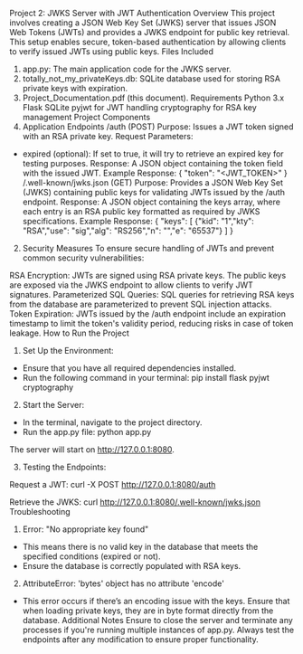 Project 2: JWKS Server with JWT Authentication
Overview
This project involves creating a JSON Web Key Set (JWKS) server that issues JSON Web Tokens (JWTs) and provides a JWKS endpoint for public key retrieval. This setup enables secure, token-based authentication by allowing clients to verify issued JWTs using public keys.
Files Included
1. app.py: The main application code for the JWKS server.
2. totally_not_my_privateKeys.db: SQLite database used for storing RSA private keys with expiration.
3. Project_Documentation.pdf (this document).
Requirements
Python 3.x
Flask
SQLite
pyjwt for JWT handling
cryptography for RSA key management
Project Components
1. Application Endpoints
/auth (POST)
Purpose: Issues a JWT token signed with an RSA private key.
Request Parameters:
- expired (optional): If set to true, it will try to retrieve an expired key for testing purposes.
Response:
A JSON object containing the token field with the issued JWT.
Example Response:
{
"token": "<JWT_TOKEN>"
}
/.well-known/jwks.json (GET)
Purpose: Provides a JSON Web Key Set (JWKS) containing public keys for validating JWTs issued by the /auth endpoint.
Response:
A JSON object containing the keys array, where each entry is an RSA public key formatted as required by JWKS specifications.
Example Response:
{
"keys": [
{"kid": "1","kty": "RSA","use": "sig","alg": "RS256","n": "<MODULUS>","e": "65537"}
]
}
2. Security Measures
To ensure secure handling of JWTs and prevent common security vulnerabilities:

RSA Encryption: JWTs are signed using RSA private keys. The public keys are exposed via the JWKS endpoint to allow clients to verify JWT signatures.
Parameterized SQL Queries: SQL queries for retrieving RSA keys from the database are parameterized to prevent SQL injection attacks.
Token Expiration: JWTs issued by the /auth endpoint include an expiration timestamp to limit the token's validity period, reducing risks in case of token leakage.
How to Run the Project
1. Set Up the Environment:
- Ensure that you have all required dependencies installed.
- Run the following command in your terminal:
pip install flask pyjwt cryptography

2. Start the Server:
- In the terminal, navigate to the project directory.
- Run the app.py file:
python app.py

The server will start on http://127.0.0.1:8080.

3. Testing the Endpoints:

Request a JWT:
curl -X POST http://127.0.0.1:8080/auth

Retrieve the JWKS:
curl http://127.0.0.1:8080/.well-known/jwks.json
Troubleshooting
1. Error: "No appropriate key found"
- This means there is no valid key in the database that meets the specified conditions (expired or not).
- Ensure the database is correctly populated with RSA keys.

2. AttributeError: 'bytes' object has no attribute 'encode'
- This error occurs if there’s an encoding issue with the keys. Ensure that when loading private keys, they are in byte format directly from the database.
Additional Notes
Ensure to close the server and terminate any processes if you're running multiple instances of app.py.
Always test the endpoints after any modification to ensure proper functionality.
